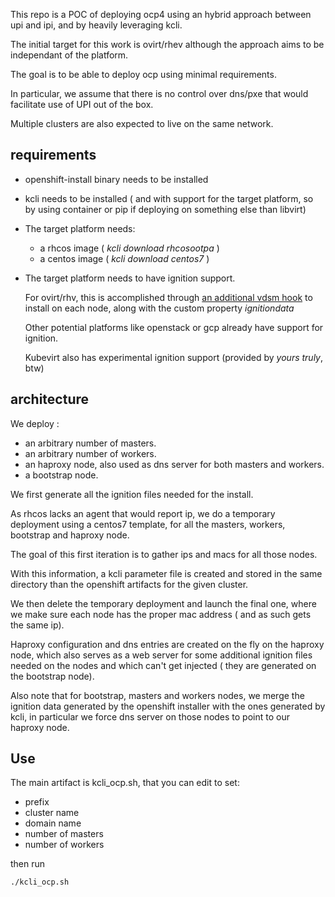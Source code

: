 This repo is a POC of deploying ocp4 using an hybrid approach between upi and ipi, and by heavily leveraging kcli.

The initial target for this work is ovirt/rhev although the approach aims to be independant of the platform.

The goal is to be able to deploy ocp using minimal requirements.

In particular, we assume that there is no control over dns/pxe that would facilitate use of UPI out of the box.

Multiple clusters are also expected to live on the same network.

## requirements

- openshift-install binary needs to be installed
- kcli needs to be installed ( and with support for the target platform, so by using container or pip if deploying on something else than libvirt)
- The target platform needs:
  - a rhcos image ( *kcli download rhcosootpa* )
  - a centos image ( *kcli download centos7* )
- The target platform needs to have ignition support. 
  
  For ovirt/rhv, this is accomplished through [an additional vdsm hook](https://gerrit.ovirt.org/#/c/100008) to install on each node, along with the custom property *ignitiondata*

  Other potential platforms like openstack or gcp already have support for ignition.

  Kubevirt also has experimental ignition support (provided by *yours truly*, btw)

## architecture

We deploy :

- an arbitrary number of masters.
- an arbitrary number of workers.
- an haproxy node, also used as dns server for both masters and workers.
- a bootstrap node.

We first generate all the ignition files needed for the install.

As rhcos lacks an agent that would report ip, we do a temporary deployment using a centos7 template, for all the masters, workers, bootstrap and haproxy node.

The goal of this first iteration is to gather ips and macs for all those nodes.

With this information, a kcli parameter file is created and stored in the same directory than the openshift artifacts for the given cluster.

We then delete the temporary deployment and launch the final one, where we make sure each node has the proper mac address ( and as such gets the same ip).

Haproxy configuration and dns entries are created on the fly on the haproxy node, which also serves as a web server for some additional ignition files needed on the nodes and which can't get injected ( they are generated on the bootstrap node).

Also note that for bootstrap, masters and workers nodes, we merge the ignition data generated by the openshift installer with the ones generated by kcli, in particular we force dns server on those nodes to point to our haproxy node.

## Use

The main artifact is kcli_ocp.sh, that you can edit to set:

- prefix
- cluster name
- domain name
- number of masters
- number of workers

then run 

`./kcli_ocp.sh`
